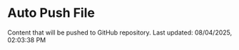 # Auto Push File

Content that will be pushed to GitHub repository.
Last updated: 08/04/2025, 02:03:38 PM